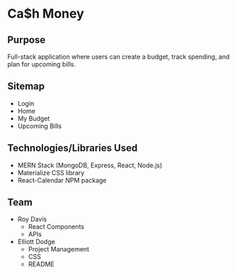 # Ca$h Money

## Purpose
Full-stack application where users can create a budget, track spending, and plan for upcoming bills.

## Sitemap
- Login
- Home
- My Budget
- Upcoming Bills


## Technologies/Libraries Used
- MERN Stack (MongoDB, Express, React, Node.js)
- Materialize CSS library
- React-Calendar NPM package

## Team
- Roy Davis
    - React Components
    - APIs
- Elliott Dodge
    - Project Management
    - CSS
    - README


<!-- # Create React Express App

## About This Boilerplate

This setup allows for a Node/Express/React app which can be easily deployed to Heroku.

The front-end React app will auto-reload as it's updated via webpack dev server, and the backend Express app will auto-reload independently with nodemon.

## Starting the app locally

Start by installing front and backend dependencies. While in this directory, run the following command:

```
npm install
```

This should install node modules within the server and the client folder.

After both installations complete, run the following command in your terminal:

```
npm start
```

Your app should now be running on <http://localhost:3000>. The Express server should intercept any AJAX requests from the client.

## Deployment (Heroku)

To deploy, simply add and commit your changes, and push to Heroku. As is, the NPM scripts should take care of the rest. -->
